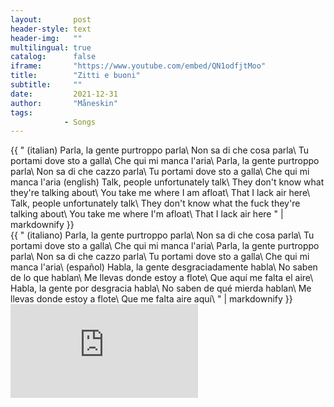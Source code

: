 ```yaml
---
layout:       post
header-style: text
header-img:   ""
multilingual: true
catalog:      false
iframe:       "https://www.youtube.com/embed/QN1odfjtMoo"
title:        "Zitti e buoni"
subtitle:     ""
date:         2021-12-31
author:       "Måneskin"
tags:
            - Songs
---
```


<div class="en post-container">
    {{ "
        (italian)
        Parla, la gente purtroppo parla\
        Non sa di che cosa parla\
        Tu portami dove sto a galla\
        Che qui mi manca l'aria\
        Parla, la gente purtroppo parla\
        Non sa di che cazzo parla\
        Tu portami dove sto a galla\
        Che qui mi manca l'aria
        (english)
        Talk, people unfortunately talk\
        They don't know what they're talking about\
        You take me where I am afloat\
        That I lack air here\
        Talk, people unfortunately talk\
        They don't know what the fuck they're talking about\
        You take me where I'm afloat\
        That I lack air here
    " | markdownify }}
</div>

<div class="es post-container">
    {{ "
        (italiano)
        Parla, la gente purtroppo parla\
        Non sa di che cosa parla\
        Tu portami dove sto a galla\
        Che qui mi manca l'aria\
        Parla, la gente purtroppo parla\
        Non sa di che cazzo parla\
        Tu portami dove sto a galla\
        Che qui mi manca l'aria\
        (español)
        Habla, la gente desgraciadamente habla\
        No saben de lo que hablan\
        Me llevas donde estoy a flote\
        Que aquí me falta el aire\
        Habla, la gente por desgracia habla\
        No saben de qué mierda hablan\
        Me llevas donde estoy a flote\
        Que me falta aire aquí\
    " | markdownify }}
</div>

<div class="iframe-youtube"><iframe src="https://www.youtube-nocookie.com/embed/QN1odfjtMoo?controls=0" title="YouTube video player" frameborder="0" allow="accelerometer; autoplay; clipboard-write; encrypted-media; gyroscope; picture-in-picture; web-share" allowfullscreen></iframe></div>
